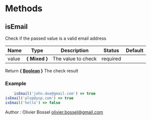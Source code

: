 # Methods


## isEmail

Check if the passed value is a valid email address



Name  |  Type  |  Description  |  Status  |  Default
------------  |  ------------  |  ------------  |  ------------  |  ------------
value  |  **{ Mixed }**  |  The value to check  |  required  |

Return **{ [Boolean](https://developer.mozilla.org/fr/docs/Web/JavaScript/Reference/Objets_globaux/Boolean) }** The check result

### Example
```js
	isEmail('john.doe@gmail.com') => true
isEmail('plop@yop.com') => true
isEmail('hello') => false
```
Author : Olivier Bossel <olivier.bossel@gmail.com>